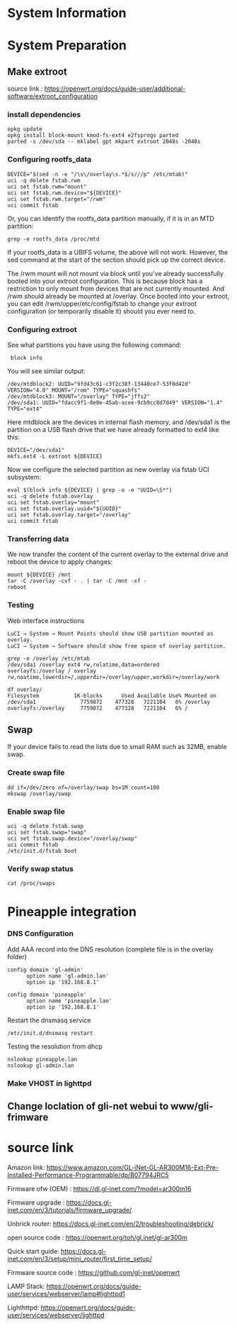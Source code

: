 # System Information




# System Preparation

## Make extroot 

source link : https://openwrt.org/docs/guide-user/additional-software/extroot_configuration

### install dependencies

    opkg update
    opkg install block-mount kmod-fs-ext4 e2fsprogs parted
    parted -s /dev/sda -- mklabel gpt mkpart extroot 2048s -2048s

### Configuring rootfs_data

    DEVICE="$(sed -n -e "/\s\/overlay\s.*$/s///p" /etc/mtab)"
    uci -q delete fstab.rwm
    uci set fstab.rwm="mount"
    uci set fstab.rwm.device="${DEVICE}"
    uci set fstab.rwm.target="/rwm"
    uci commit fstab

 Or, you can identify the rootfs_data partition manually, if it is in an MTD partition: 
 
    grep -e rootfs_data /proc/mtd

If your rootfs_data is a UBIFS volume, the above will not work. However, the sed command at the start of the section should pick up the correct device.

The /rwm mount will not mount via block until you've already successfully booted into your extroot configuration. This is because block has a restriction to only mount from devices that are not currently mounted. And /rwm should already be mounted at /overlay. Once booted into your extroot, you can edit /rwm/upper/etc/config/fstab to change your extroot configuration (or temporarily disable it) should you ever need to. 


  ### Configuring extroot
  
 See what partitions you have using the following command: 
 
     block info

 You will see similar output: 
 
    /dev/mtdblock2: UUID="9fd43c61-c3f2c38f-13440ce7-53f0d42d" VERSION="4.0" MOUNT="/rom" TYPE="squashfs"
    /dev/mtdblock3: MOUNT="/overlay" TYPE="jffs2"
    /dev/sda1: UUID="fdacc9f1-0e0e-45ab-acee-9cb9cc8d7d49" VERSION="1.4" TYPE="ext4"
 
Here mtdblock are the devices in internal flash memory, and /dev/sda1 is the partition on a USB flash drive that we have already formatted to ext4 like this: 
  
    DEVICE="/dev/sda1"
    mkfs.ext4 -L extroot ${DEVICE}

Now we configure the selected partition as new overlay via fstab UCI subsystem:

    eval $(block info ${DEVICE} | grep -o -e "UUID=\S*")
    uci -q delete fstab.overlay
    uci set fstab.overlay="mount"
    uci set fstab.overlay.uuid="${UUID}"
    uci set fstab.overlay.target="/overlay"
    uci commit fstab

### Transferring data

We now transfer the content of the current overlay to the external drive and reboot the device to apply changes:

    mount ${DEVICE} /mnt
    tar -C /overlay -cvf - . | tar -C /mnt -xf -
    reboot
    
### Testing

Web interface instructions

    LuCI → System → Mount Points should show USB partition mounted as overlay.
    LuCI → System → Software should show free space of overlay partition.

    grep -e /overlay /etc/mtab
    /dev/sda1 /overlay ext4 rw,relatime,data=ordered
    overlayfs:/overlay / overlay rw,noatime,lowerdir=/,upperdir=/overlay/upper,workdir=/overlay/work

    df overlay/
    Filesystem           1K-blocks      Used Available Use% Mounted on
    /dev/sda1              7759872    477328   7221104   6% /overlay
    overlayfs:/overlay     7759872    477328   7221104   6% /


## Swap
If your device fails to read the lists due to small RAM such as 32MB, enable swap.

### Create swap file
    dd if=/dev/zero of=/overlay/swap bs=1M count=100
    mkswap /overlay/swap
 
### Enable swap file
    uci -q delete fstab.swap
    uci set fstab.swap="swap"
    uci set fstab.swap.device="/overlay/swap"
    uci commit fstab
    /etc/init.d/fstab boot
 
### Verify swap status
    cat /proc/swaps


# Pineapple integration

### DNS Configuration

Add AAA record into the DNS resolution (complete file is in the overlay folder)

    config domain 'gl-admin'
          option name 'gl-admin.lan'
          option ip '192.168.8.1'

    config domain 'pineapple'
          option name 'pineapple.lan'
          option ip '192.168.8.1'

Restart the dnsmasq service 

    /etc/init.d/dnsmasq restart

Testing the resolution from dhcp

    nslookup pineapple.lan
    nslookup gl-admin.lan

### Make VHOST in lighttpd


## Change loclation of gli-net webui to www/gli-frimware



# source link

Amazon link: https://www.amazon.com/GL-iNet-GL-AR300M16-Ext-Pre-Installed-Performance-Programmable/dp/B07794JRC5

Firmware ofw (OEM) : https://dl.gl-inet.com/?model=ar300m16

Firmware upgrade : https://docs.gl-inet.com/en/3/tutorials/firmware_upgrade/

Unbrick router: https://docs.gl-inet.com/en/2/troubleshooting/debrick/

open source code : https://openwrt.org/toh/gl.inet/gl-ar300m

Quick start guide: https://docs.gl-inet.com/en/3/setup/mini_router/first_time_setup/

Firmware source code : https://github.com/gl-inet/openwrt

LAMP Stack: https://openwrt.org/docs/guide-user/services/webserver/lamp#lighttpd1

Lighthttpd: https://openwrt.org/docs/guide-user/services/webserver/lighttpd
